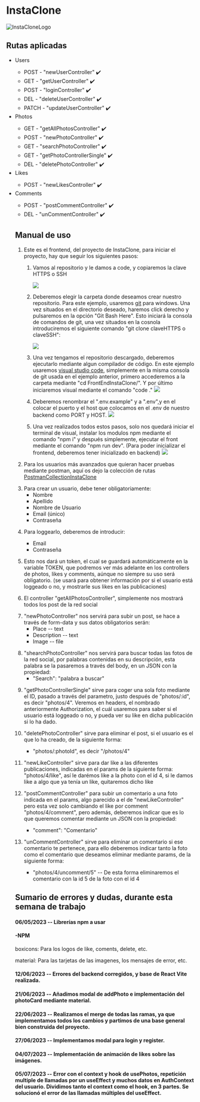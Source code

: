<h1>InstaClone</h1>

![InstaCloneLogo](https://github.com/Manuel080696/PruebasManu/blob/main/logo_final2.png)

<h2>Rutas aplicadas</h2>

<ul>
  <li>Users</li>
  <ul>
    <li>POST - "newUserController" ✔️</li>
    <li>GET - "getUserController" ✔️</li>
    <li>POST - "loginController" ✔️</li>
    <li>DEL - "deleteUserController" ✔️</li>
    <li>PATCH - "updateUserController" ✔️</li>
  </ul>
  <li>Photos</li>
    <ul>
      <li>GET - "getAllPhotosController" ✔️</li>
      <li>POST - "newPhotoController" ✔️ </li>
      <li>GET - "searchPhotoController" ✔️ </li>
      <li>GET - "getPhotoControllerSingle" ✔️ </li>
      <li>DEL - "deletePhotoController" ✔️ </li>
  </ul>
  <li>Likes</li>
  <ul>
    <li>POST - "newLikesController" ✔️ </li>
  </ul>
  <li>Comments</li>
  <ul>
    <li>POST - "postCommentController" ✔️ </li>
    <li>DEL - "unCommentController" ✔️ </li>
</ul>
  

<h2>Manual de uso</h2>
<ol>
  <li>Este es el frontend, del proyecto de InstaClone, para iniciar el proyecto, hay que seguir los siguientes pasos:
	<ol>
		<li><article><p>Vamos al repositorio y le damos a code, y copiaremos la clave HTTPS o SSH</p>
		<img src="https://github.com/Manuel080696/PruebasManu/blob/main/claveHTTPSSSHFront.png?raw=true"/></article></li>
		<p/>
      <li><p>Deberemos elegir la carpeta donde deseamos crear nuestro repositorio. Para este ejemplo, usaremos <a href="https://git-scm.com/">git</a> para windows. Una vez situados en el directorio deseado, haremos click derecho y pulsaremos en la opción "Git Bash Here". Esto iniciará la consola de comandos de git, una vez situados en la cosnola introduciremos el siguiente comando "git clone claveHTTPS o claveSSH":</p>
      <img src="https://github.com/Manuel080696/PruebasManu/blob/main/gitCloneFront.png?raw=true"/>
      </li>
      <p/>
		<li>Una vez tengamos el repositorio descargado, deberemos ejecutarlo mediante algun compilador de código. En este ejemplo usaremos <a href="https://code.visualstudio.com/">visual studio code</a>, simplemente en la misma consola de git usada en el ejemplo anterior, primero accederemos a la carpeta mediante "cd FrontEndInstaClone/". Y por último iniciaremos visual mediante el comando "code ."
    <img src="https://github.com/Manuel080696/PruebasManu/blob/main/gitCodeVisualFront.png?raw=true"/>
    </li>
        <p/>
    <li>Deberemos renombrar el ".env.example" y a ".env",y en el colocar el puerto y el host que colocamos en el .env de nuestro backend como PORT y HOST.
    <img src="https://github.com/Manuel080696/PruebasManu/blob/main/envFront.png?raw=true"/>
    </li>
          <p/>
    <li>Una vez realizados todos estos pasos, solo nos quedará iniciar el terminal de visual, instalar los modulos npm mediante el comando "npm i" y después simplemente, ejecutar el front mediante el comando "npm run dev". (Para poder inicializar el frontend, deberemos tener inicializado en backend)
      <img src="https://github.com/Manuel080696/PruebasManu/blob/main/insalacionDelFront.png?raw=true"/>
    </li>
<p/>
</ol>
</li>
  <p></p>
  <li>Para los usuarios más avanzados que quieran hacer pruebas mediante postman, aquí os dejo la colección de rutas <a href="https://github.com/Manuel080696/PruebasManu/blob/main/InstaClone.postman_collection.json">PostmanCollectionInstaClone</a>
  </li>
  <p></p>
  <li>Para crear un usuario, debe tener obligatoriamente:
  <ul>
    <li>Nombre</li>
    <li>Apellido</li>
    <li>Nombre de Usuario</li>
    <li>Email (único)</li>
    <li>Contraseña</li>
    </ul>
  </li>
  <p></p>
  <li>Para loggearlo, deberemos de introducir:</li>
  <ul>
    <li>Email</li>
    <li>Contraseña</li>
  </ul>
  <p></p>
  <li>Esto nos dará un token, el cual se guardará automáticamente en la variable TOKEN, que podremos ver más adelante en los controllers de photos, likes y comments, aúnque no siempre su uso será obligatorio. (se usará para obtener información por si el usuario está loggeado o no, y mostrarle sus likes en las publicaciones)</li>
  <p></p>
  <li>El controller "getAllPhotosController", simplemente nos mostrará todos los post de la red social</li>
  <p></p>
  <li>"newPhotoController" nos servirá para subir un post, se hace a través de form-data y sus datos obligatorios serán:
  <ul>
    <li>Place -- text</li>
    <li>Description -- text</li>
    <li>Image -- file</li>
    </ul>
  </li>
  <p></p>
  <li>"shearchPhotoController" nos servirá para buscar todas las fotos de la red social, por palabras contenidas en su descripción, esta palabra se la pasaremos a través del body, en un JSON con la propiedad:
    <ul>
      <li>"Search": "palabra a buscar"</li>
    </ul>
  </li>
  <p></p>
  <li>"getPhotoControllerSingle" sirve para coger una sola foto mediante el ID, pasado a través del parametro, justo después de "photos/:id", es decir "photos/4". Veremos en headers, el nombrado anteriormente Authorization, el cuál usaremos para saber si el usuario está loggeado o no, y pueda ver su like en dicha publicación si lo ha dado.</li>
  <p></p>
  <li>"deletePhotoController" sirve para eliminar el post, si el usuario es el que lo ha creado, de la siguiente forma:</li>
   <ul>
     <li>"photos/:photoId", es decir "/photos/4"</li>
  </ul>
  <p></p>
  <li>"newLikeController" sirve para dar like a las diferentes publicaciones, indicadas en el params de la siguiente forma: "photos/4/like", así le darémos like a la photo con el id 4, si le damos like a algo que ya tenía un like, quitaremos dicho like</li>
  <p></p>
  <li>"postCommentController" para subir un comentario a una foto indicada en el params, algo parecido a el de "newLikeController" pero esta vez solo cambiando el like por comment "photos/4/comment", pero además, deberemos indicar que es lo que queremos comentar mediante un JSON con la propiedad:</li>
    <ul>
      <li> "comment": "Comentario"</li>
    </ul>
  <p></p>
  <li>"unCommentController" sirve para eliminar un comentario si ese comentario te pertenece, para ello deberemos indicar tanto la foto como el comentario que deseamos eliminar mediante params, de la siguiente forma:</li>
  <ul>
    <li> "photos/4/uncomment/5" -- De esta forma eliminaremos el comentario con la id 5 de la foto con el id 4 </li>
  </ul>
</ol>

<h2>Sumario de errores y dudas, durante esta semana de trabajo</h2>

<h4>06/05/2023 -- Librerías npm a usar</h4>
 
  <h4>-NPM</h4>
    <p>boxicons: Para los logos de like, coments, delete, etc.</p>
    <p>material: Para las tarjetas de las imagenes, los mensajes de error, etc.</p>
    
    
<h4>12/06/2023 -- Errores del backend corregidos, y base de React Vite realizada.</h4>

<h4>21/06/2023 -- Añadimos modal de addPhoto e implementación del photoCard mediante material.</h4>

<h4>22/06/2023 -- Realizamos el merge de todas las ramas, ya que implementamos todos los cambios y partimos de una base general bien construida del proyecto.</h4>

<h4>27/06/2023 -- Implementamos modal para login y register.</h4>

<h4>04/07/2023 -- Implementación de animación de likes sobre las imágenes.</h4>

<h4>05/07/2023 -- Error con el context y hook de usePhotos, repetición multiple de llamadas por un useEffect y muchos datos en AuthContext del usuario. Dividimos tanto el context como el hook, en 3 partes. Se solucionó el error de las llamadas múltiples del useEffect.</h4>
